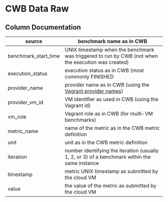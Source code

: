 # CWB Data Raw

## Column Documentation

| source | benchmark name as in CWB |
| --- | --- |
| benchmark_start_time | UNIX timestamp when the benchmark was triggered to run by CWB (not when the execution was created) |
| execution_status | execution status as in CWB (most commonly FINISHED|FAILED ON PREPARING|FAILED ON RUNNING) see `cloud-workbench/app/models/event.rb` for exhaustive list |
| provider_name | provider name as in CWB (using the [Vagrant provider names](https://github.com/mitchellh/vagrant/wiki/Available-Vagrant-Plugins)) |
| provider_vm_id | VM identifier as used in CWB (using the Vagrant id) |
| vm_role | Vagrant role as in CWB (for multi-VM benchmarks) |
| metric_name | name of the metric as in the CWB metric definition |
| unit | unit as in the CWB metric definition |
| iteration | number identifying the iteration (usually 1, 2, or 3) of a benchmark within the same instance |
| timestamp | metric UNIX timestamp as submitted by the cloud VM |
| value | the value of the metric as submitted by the cloud VM |
